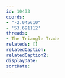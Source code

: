 ```yaml
---
id: 10433
coords:
- "-2.045610"
- '53.691112'
threads:
- The Triangle Trade
relateds: []
relatedCaption: 
relatedCaption2: 
displayDate: 
sortDate: 
---
```

